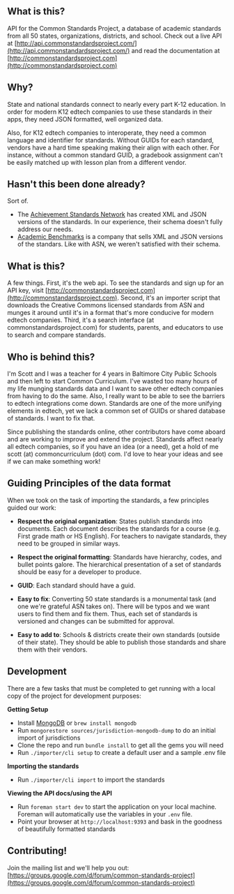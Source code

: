 ## What is this? 
API for the Common Standards Project, a database of academic standards from all 50 states, organizations, districts, and school. Check out a live API at [http://api.commonstandardsproject.com/](http://api.commonstandardsproject.com/) and read the documentation at [http://commonstandardsproject.com](http://commonstandardsproject.com)

## Why?

State and national standards connect to nearly every part K-12 education. In order for modern K12 edtech companies to use these standards in their apps, they need JSON formatted, well organized data.

Also, for K12 edtech companies to interoperate, they need a common language and identifier for standards. Without GUIDs for each standard, vendors have a hard time speaking making their align with each other. For instance, without a common standard GUID, a gradebook assignment can't be easily matched up with lesson plan from a different vendor.


## Hasn't this been done already?

Sort of.

* The [Achievement Standards Network](http://asn.jesandco.org/) has created XML and JSON versions of the standards. In our experience, their schema doesn't fully address our needs.
* [Academic Benchmarks](academicbenchmarks.com) is a company that sells XML and JSON versions of the standars. Like with ASN,
we weren't satisfied with their schema.


## What is this?

A few things. First, it's the web api. To see the standards and sign up for an API key, visit [http://commonstandardsproject.com](http://commonstandardsproject.com). Second, it's an importer script that downloads the Creative Commons licensed standards from ASN and munges it around until it's in a format that's more conducive for modern edtech companies. Third, it's a search interface (at commonstandardsproject.com) for students, parents, and educators to use to search and compare standards.


## Who is behind this?

I'm Scott and I was a teacher for 4 years in Baltimore City Public Schools and then left to start Common Curriculum. I've wasted too many hours of my life munging standards data and I want to save other edtech companies from having to do the same. Also, I really want to be able to see the barriers to edtech integrations come down. Standards are one of the more unifying elements in edtech, yet we lack a common set of GUIDs or shared database of standards. I want to fix that.

Since publishing the standards online, other contributors have come aboard and are working to improve and extend the project. Standards affect nearly all edtech companies, so if you have an idea (or a need), get a hold of me scott (at) commoncurriculum (dot) com. I'd love to hear your ideas and see if we can make something work!


## Guiding Principles of the data format

When we took on the task of importing the standards, a few principles guided our work:

* **Respect the original organization**: States publish standards into documents. Each document describes the standards for a course (e.g. First grade math or HS English). For teachers to navigate standards, they need to be grouped in similar ways.

* **Respect the original formatting**: Standards have hierarchy, codes, and bullet points galore. The hierarchical presentation of a set of standards should be easy for a developer to produce.

* **GUID**: Each standard should have a guid.

* **Easy to fix**: Converting 50 state standards is a monumental task (and one we're grateful ASN takes on). There will be typos and we want users to find them and fix them. Thus, each set of standards is versioned and changes can be submitted for approval.

* **Easy to add to**: Schools & districts create their own standards (outside of their state). They should be able to publish those standards and share them with their vendors.

## Development

There are a few tasks that must be completed to get running with a local copy of the project for development purposes:


**Getting Setup**
* Install [MongoDB](https://www.mongodb.org/) or `brew install mongodb`
* Run `mongorestore sources/jurisdiction-mongodb-dump` to do an initial import of jurisdictions
* Clone the repo and run `bundle install` to get all the gems you will need
* Run `./importer/cli setup` to create a default user and a sample .env file

**Importing the standards**
* Run `./importer/cli import` to import the standards

**Viewing the API docs/using the API**
* Run `foreman start dev` to start the application on your local machine. Foreman will automatically use the variables in your `.env` file.
* Point your browser at `http://localhost:9393` and bask in the goodness of beautifully formatted standards

## Contributing!

Join the mailing list and we'll help you out: [https://groups.google.com/d/forum/common-standards-project](https://groups.google.com/d/forum/common-standards-project)

